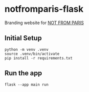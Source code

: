 # notfromparis-flask
Branding website for [NOT FROM PARIS](https://www.notfromparismusic.com)

## Initial Setup
```
python -m venv .venv
source .venv/bin/activate
pip install -r requirements.txt
```

## Run the app
```
flask --app main run      
```
